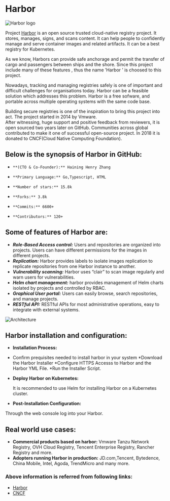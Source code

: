 ﻿# Harbor
![Harbor logo](https://raw.githubusercontent.com/goharbor/website/master/docs/img/readme/harbor_logo.png)


Project [Harbor](https://goharbor.io/) is an open source trusted cloud-native registry project. It stores, manages, signs, and scans content. 
It can help people to  confidently manage and serve container images and related artifacts. It can be a best registry for Kubernetes. 

As we know, Harbors  can provide safe anchorage and permit the transfer of cargo and passengers between ships and the shore. 
Since this project include many of these features , thus the name ’Harbor ’ is choosed to this project.

Nowadays, tracking and managing registries safely  is one of important and difficult challenges for organisations today. 
Harbor can be a feasible solution which addresses this problem. Harbor is a free sofware, and portable across multiple operating systems with the same code base. 

Building secure registries is one of the inspiration to bring this project into act.  The project started in 2014 by Vmware.  
After witnessing, huge support and positive feedback from reviewers, it is open sourced two years later on GitHub. 
Communities across global contributed to make it one of successful open-source project. In 2018 it is donated to CNCF(Cloud Native Computing Foundation).

## Below is the synopsis of Harbor in  GitHub:
*     **(CTO & Co-Founder):** Haining Henry Zhang
*     **Primary Language:** Go,Typescript, HTML
*     **Number of stars:** 15.8k
*     **Forks:** 3.8k
*     **Commits:** 6600+
*     **Contributors:** 120+

## Some of features of Harbor are:
*	_**Role-Based Access control:**_ Users and repositories are organized into projects. Users can have different permissions for the images in different projects.
*	_**Replication:**_ Harbor provides labels to isolate images replication to replicate repositories from one Harbor instance to another.
*	_**Vulnerability scanning:**_ Harbor uses “clair”   to scan image regularly and warn users for vulnerabilities.
*	_**Helm chart management:**_ harbor provides management of Helm charts isolated by projects and controlled by RBAC.
*	_**Graphical User portal:**_ Users can easily browse, search repositories, and manage projects.
*	_**RESTful API:**_  RESTful APIs for most administrative operations, easy to integrate with external systems.

![Architecture](https://www.cncf.io/wp-content/uploads/2020/08/Harbor-1.png)

## Harbor installation and configuration:
*	**Installation Process:**  
   * Confirm prequisites needed to install harbor in your system
   *Download the Harbor Installer
   *Configure HTTPS Accesss to Harbor and the Harbor YML File.
   *Run the Installer Script.
*	**Deploy Harbor on Kubernetes:**
    
    It is recommended to use Helm for installing Harbor on a Kubernetes cluster.
*	**Post-Installation Configuration:**

 Through the web console log into your Harbor. 


## Real world use cases:
*	**Commercial products based on harbor:** Vmware Tanzu Network Registry, OVH Cloud Registry, Tencent Enterprise Registry, Rancher Registry and more.
*	**Adopters running Harbor in production:** JD.com,Tencent, Bytedence, China Mobile, Intel, Agoda, TrendMicro and many more.

### Above information is referred from following links:
* [Harbor](https://goharbor.io/)
* [CNCF](https://www.cncf.io/blog/2018/07/31/cncf-to-host-harbor-in-the-sandbox/)